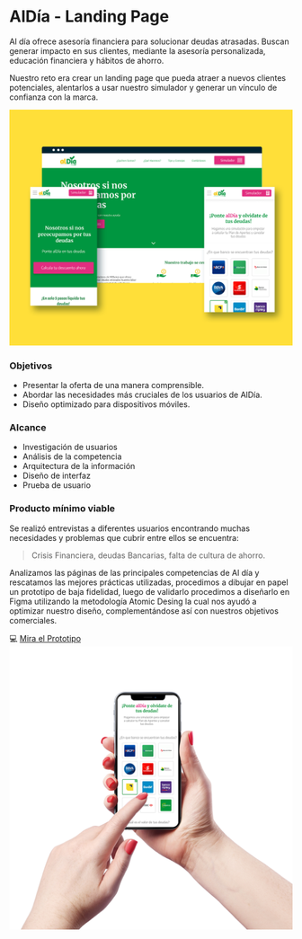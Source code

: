 # AlDía -  Landing Page 

Al día ofrece asesoría financiera para solucionar deudas atrasadas. Buscan generar impacto en sus clientes, mediante la asesoría personalizada, educación financiera y hábitos de ahorro.

Nuestro reto era crear un landing page que pueda atraer a nuevos clientes potenciales, alentarlos a usar nuestro simulador y generar un vínculo de confianza con la marca.

![al día](https://raw.githubusercontent.com/alejandraHoces/AlDia/master/aldia.png)

### Objetivos
- Presentar la oferta de una manera comprensible.
- Abordar las necesidades más cruciales de los usuarios de AlDía.
- Diseño optimizado para dispositivos móviles.  

### Alcance
- Investigación de usuarios
- Análisis de la competencia
- Arquitectura de la información
- Diseño de interfaz
- Prueba de usuario

### Producto mínimo viable
Se realizó entrevistas a diferentes usuarios encontrando muchas necesidades y problemas que cubrir entre ellos se encuentra:
> Crisis Financiera, deudas Bancarias, falta de cultura de ahorro.  

Analizamos las páginas de las principales competencias de Al día y rescatamos las mejores prácticas utilizadas, procedimos a dibujar en papel un prototipo de baja fidelidad, luego de validarlo procedimos a diseñarlo en Figma utilizando la metodología Atomic Desing la cual nos ayudó a optimizar nuestro diseño, complementándose así con nuestros objetivos comerciales.

💻 [Mira el Prototipo](https://marvelapp.com/6764c20/screen/61300887)
![al día](https://raw.githubusercontent.com/alejandraHoces/AlDia/master/pruebaaldia.png)




